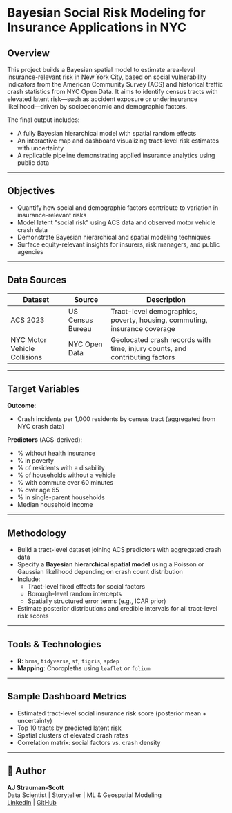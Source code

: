 # Bayesian Social Risk Modeling for Insurance Applications in NYC

## Overview

This project builds a Bayesian spatial model to estimate area-level insurance-relevant risk in New York City, based on social vulnerability indicators from the American Community Survey (ACS) and historical traffic crash statistics from NYC Open Data. It aims to identify census tracts with elevated latent risk—such as accident exposure or underinsurance likelihood—driven by socioeconomic and demographic factors.

The final output includes:
- A fully Bayesian hierarchical model with spatial random effects
- An interactive map and dashboard visualizing tract-level risk estimates with uncertainty
- A replicable pipeline demonstrating applied insurance analytics using public data

---

## Objectives

- Quantify how social and demographic factors contribute to variation in insurance-relevant risks
- Model latent "social risk" using ACS data and observed motor vehicle crash data
- Demonstrate Bayesian hierarchical and spatial modeling techniques
- Surface equity-relevant insights for insurers, risk managers, and public agencies

---

## Data Sources

| Dataset | Source | Description |
|--------|--------|-------------|
| ACS 2023 | US Census Bureau | Tract-level demographics, poverty, housing, commuting, insurance coverage |
| NYC Motor Vehicle Collisions | NYC Open Data | Geolocated crash records with time, injury counts, and contributing factors |

---

## Target Variables

**Outcome**:  
- Crash incidents per 1,000 residents by census tract (aggregated from NYC crash data)

**Predictors** (ACS-derived):  
- % without health insurance  
- % in poverty  
- % of residents with a disability  
- % of households without a vehicle  
- % with commute over 60 minutes  
- % over age 65  
- % in single-parent households  
- Median household income  

---

## Methodology

- Build a tract-level dataset joining ACS predictors with aggregated crash data  
- Specify a **Bayesian hierarchical spatial model** using a Poisson or Gaussian likelihood depending on crash count distribution
- Include:
  - Tract-level fixed effects for social factors
  - Borough-level random intercepts
  - Spatially structured error terms (e.g., ICAR prior)
- Estimate posterior distributions and credible intervals for all tract-level risk scores

---

## Tools & Technologies

- **R**: `brms`, `tidyverse`, `sf`, `tigris`, `spdep` 
- **Mapping**: Choropleths using `leaflet` or `folium`

---

## Sample Dashboard Metrics

- Estimated tract-level social insurance risk score (posterior mean + uncertainty)
- Top 10 tracts by predicted latent risk
- Spatial clusters of elevated crash rates
- Correlation matrix: social factors vs. crash density

---

## 👤 Author

**AJ Strauman-Scott**  
Data Scientist | Storyteller | ML & Geospatial Modeling  
[LinkedIn](https://linkedin.com/in/ajstraumanscott) | [GitHub](https://github.com/ajsscott)

